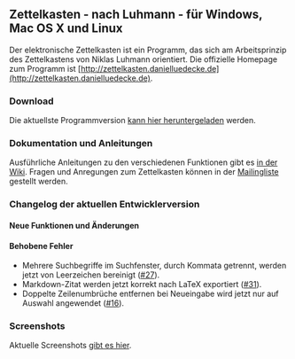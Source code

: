 Zettelkasten - nach Luhmann - für Windows, Mac OS X und Linux
------------------------------------------------------------------------------
Der elektronische Zettelkasten ist ein Programm, das sich am Arbeitsprinzip des Zettelkastens von Niklas Luhmann orientiert. Die offizielle Homepage zum Programm ist [http://zettelkasten.danielluedecke.de](http://zettelkasten.danielluedecke.de).

### Download
Die aktuellste Programmversion [kann hier heruntergeladen](http://zettelkasten.danielluedecke.de/download.php) werden.

### Dokumentation und Anleitungen
Ausführliche Anleitungen zu den verschiedenen Funktionen gibt es [in der Wiki](http://zettelkasten.danielluedecke.de/wiki/doku.php). Fragen und Anregungen zum Zettelkasten können in der [Mailingliste](https://de.groups.yahoo.com/neo/groups/zettelkasten/info) gestellt werden.

### Changelog der aktuellen Entwicklerversion

#### Neue Funktionen und Änderungen


#### Behobene Fehler
* Mehrere Suchbegriffe im Suchfenster, durch Kommata getrennt, werden jetzt von Leerzeichen bereinigt ([#27](https://github.com/sjPlot/Zettelkasten/issues/27)).
* Markdown-Zitat werden jetzt korrekt nach LaTeX exportiert ([#31](https://github.com/sjPlot/Zettelkasten/issues/31)).
* Doppelte Zeilenumbrüche entfernen bei Neueingabe wird jetzt nur auf Auswahl angewendet ([#16](https://github.com/sjPlot/Zettelkasten/issues/16)).

### Screenshots
Aktuelle Screenshots [gibt es hier](http://zettelkasten.danielluedecke.de/gallery.php).
